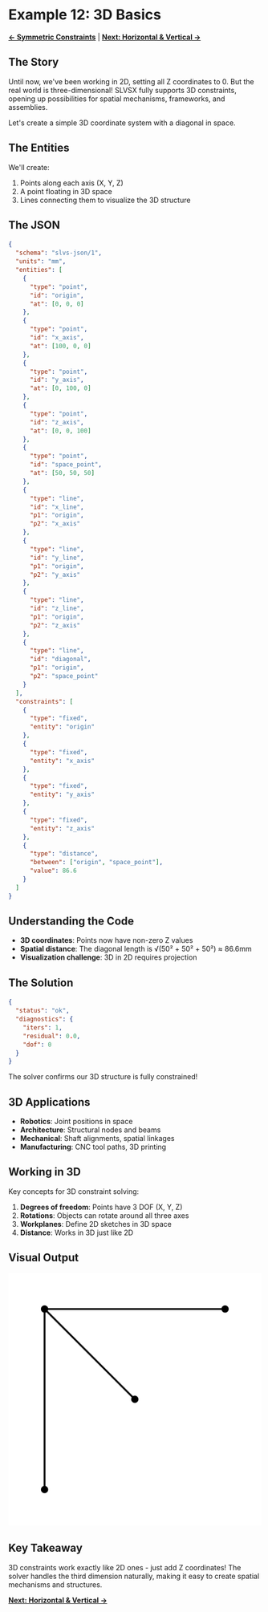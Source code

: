 # Example 12: 3D Basics

**[← Symmetric Constraints](https://github.com/snoble/slvsx-cli/blob/main/examples/11_symmetric.md)** | **[Next: Horizontal & Vertical →](https://github.com/snoble/slvsx-cli/blob/main/examples/13_horizontal_vertical.md)**

## The Story

Until now, we've been working in 2D, setting all Z coordinates to 0. But the real world is three-dimensional! SLVSX fully supports 3D constraints, opening up possibilities for spatial mechanisms, frameworks, and assemblies.

Let's create a simple 3D coordinate system with a diagonal in space.

## The Entities

We'll create:
1. Points along each axis (X, Y, Z)
2. A point floating in 3D space
3. Lines connecting them to visualize the 3D structure

## The JSON

```json
{
  "schema": "slvs-json/1",
  "units": "mm",
  "entities": [
    {
      "type": "point",
      "id": "origin",
      "at": [0, 0, 0]
    },
    {
      "type": "point",
      "id": "x_axis",
      "at": [100, 0, 0]
    },
    {
      "type": "point",
      "id": "y_axis",
      "at": [0, 100, 0]
    },
    {
      "type": "point",
      "id": "z_axis",
      "at": [0, 0, 100]
    },
    {
      "type": "point",
      "id": "space_point",
      "at": [50, 50, 50]
    },
    {
      "type": "line",
      "id": "x_line",
      "p1": "origin",
      "p2": "x_axis"
    },
    {
      "type": "line",
      "id": "y_line",
      "p1": "origin",
      "p2": "y_axis"
    },
    {
      "type": "line",
      "id": "z_line",
      "p1": "origin",
      "p2": "z_axis"
    },
    {
      "type": "line",
      "id": "diagonal",
      "p1": "origin",
      "p2": "space_point"
    }
  ],
  "constraints": [
    {
      "type": "fixed",
      "entity": "origin"
    },
    {
      "type": "fixed",
      "entity": "x_axis"
    },
    {
      "type": "fixed",
      "entity": "y_axis"
    },
    {
      "type": "fixed",
      "entity": "z_axis"
    },
    {
      "type": "distance",
      "between": ["origin", "space_point"],
      "value": 86.6
    }
  ]
}
```

## Understanding the Code

- **3D coordinates**: Points now have non-zero Z values
- **Spatial distance**: The diagonal length is √(50² + 50² + 50²) ≈ 86.6mm
- **Visualization challenge**: 3D in 2D requires projection

## The Solution

```json
{
  "status": "ok",
  "diagnostics": {
    "iters": 1,
    "residual": 0.0,
    "dof": 0
  }
}
```

The solver confirms our 3D structure is fully constrained!

## 3D Applications

- **Robotics**: Joint positions in space
- **Architecture**: Structural nodes and beams
- **Mechanical**: Shaft alignments, spatial linkages
- **Manufacturing**: CNC tool paths, 3D printing

## Working in 3D

Key concepts for 3D constraint solving:
1. **Degrees of freedom**: Points have 3 DOF (X, Y, Z)
2. **Rotations**: Objects can rotate around all three axes
3. **Workplanes**: Define 2D sketches in 3D space
4. **Distance**: Works in 3D just like 2D

## Visual Output

![3D Basics](https://raw.githubusercontent.com/snoble/slvsx-cli/main/examples/12_3d_basics.svg)

## Key Takeaway

3D constraints work exactly like 2D ones - just add Z coordinates! The solver handles the third dimension naturally, making it easy to create spatial mechanisms and structures.

**[Next: Horizontal & Vertical →](https://github.com/snoble/slvsx-cli/blob/main/examples/13_horizontal_vertical.md)**